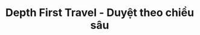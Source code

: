 ---
layout: posts_by_category
categories: dfs
title: Depth First Travel - Duyệt theo chiều sâu
permalink: /category/dfs
---